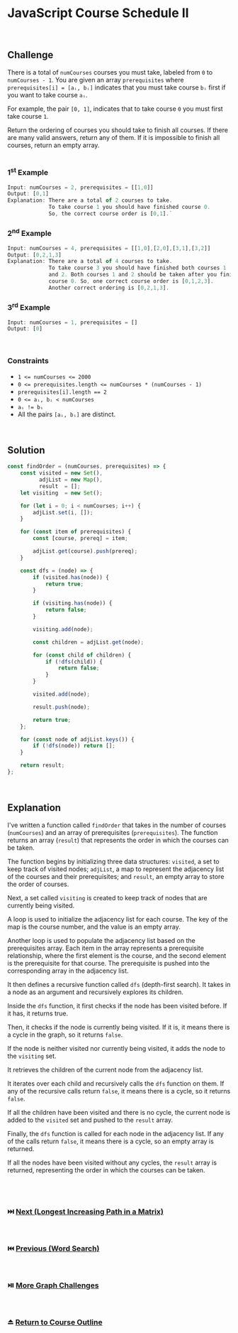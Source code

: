 # JavaScript Course Schedule II
<br/>

## Challenge
There is a total of `numCourses` courses you must take, labeled from `0` to `numCourses - 1`. You are given an array `prerequisites` where `prerequisites[i] = [aᵢ, bᵢ]` indicates that you must take course `bᵢ` first if you want to take course `aᵢ`.

For example, the pair `[0, 1]`, indicates that to take course `0` you must first take course `1`.

Return the ordering of courses you should take to finish all courses. If there are many valid answers, return any of them. If it is impossible to finish all courses, return an empty array.
<br/>
<br/>

### 1<sup>st</sup> Example

```JavaScript
Input: numCourses = 2, prerequisites = [[1,0]]
Output: [0,1]
Explanation: There are a total of 2 courses to take.
             To take course 1 you should have finished course 0.
             So, the correct course order is [0,1].`
```

### 2<sup>nd</sup> Example

```JavaScript
Input: numCourses = 4, prerequisites = [[1,0],[2,0],[3,1],[3,2]]
Output: [0,2,1,3]
Explanation: There are a total of 4 courses to take.
             To take course 3 you should have finished both courses 1
             and 2. Both courses 1 and 2 should be taken after you finished
             course 0. So, one correct course order is [0,1,2,3].
             Another correct ordering is [0,2,1,3].
```

### 3<sup>rd</sup> Example

```JavaScript
Input: numCourses = 1, prerequisites = []
Output: [0]
```

<br/>

### Constraints

- `1 <= numCourses <= 2000`
- `0 <= prerequisites.length <= numCourses * (numCourses - 1)`
- `prerequisites[i].length == 2`
- `0 <= aᵢ, bᵢ < numCourses`
- `aᵢ != bᵢ`
- All the pairs `[aᵢ, bᵢ]` are distinct.

<br/>

## Solution

```JavaScript
const findOrder = (numCourses, prerequisites) => {
    const visited = new Set(),
          adjList = new Map(),
          result  = [];
    let visiting  = new Set();

    for (let i = 0; i < numCourses; i++) {
        adjList.set(i, []);
    }

    for (const item of prerequisites) {
        const [course, prereq] = item;

        adjList.get(course).push(prereq);
    }

    const dfs = (node) => {
        if (visited.has(node)) {
            return true;
        }

        if (visiting.has(node)) {
            return false;
        }

        visiting.add(node);

        const children = adjList.get(node);

        for (const child of children) {
            if (!dfs(child)) {
                return false;
            }
        }

        visited.add(node);

        result.push(node);

        return true;
    };

    for (const node of adjList.keys()) {
        if (!dfs(node)) return [];
    }

    return result;
};
```

<br/>

## Explanation

I've written a function called `findOrder` that takes in the number of courses (`numCourses`) and an array of prerequisites (`prerequisites`). The function returns an array (`result`) that represents the order in which the courses can be taken.
<br/>

The function begins by initializing three data structures: `visited`, a set to keep track of visited nodes; `adjList`, a map to represent the adjacency list of the courses and their prerequisites; and `result`, an empty array to store the order of courses.
<br/>

Next, a set called `visiting` is created to keep track of nodes that are currently being visited.
<br/>

A loop is used to initialize the adjacency list for each course. The key of the map is the course number, and the value is an empty array.
<br/>

Another loop is used to populate the adjacency list based on the prerequisites array. Each item in the array represents a prerequisite relationship, where the first element is the course, and the second element is the prerequisite for that course. The prerequisite is pushed into the corresponding array in the adjacency list.
<br/>

It then defines a recursive function called `dfs` (depth-first search). It takes in a node as an argument and recursively explores its children.
<br/>

Inside the `dfs` function, it first checks if the node has been visited before. If it has, it returns true.
<br/>

Then, it checks if the node is currently being visited. If it is, it means there is a cycle in the graph, so it returns `false`.
<br/>

If the node is neither visited nor currently being visited, it adds the node to the `visiting` set.
<br/>

It retrieves the children of the current node from the adjacency list.
<br/>

It iterates over each child and recursively calls the `dfs` function on them. If any of the recursive calls return `false`, it means there is a cycle, so it returns `false`.
<br/>

If all the children have been visited and there is no cycle, the current node is added to the `visited` set and pushed to the `result` array.
<br/>

Finally, the `dfs` function is called for each node in the adjacency list. If any of the calls return `false`, it means there is a cycle, so an empty array is returned.
<br/>

If all the nodes have been visited without any cycles, the `result` array is returned, representing the order in which the courses can be taken.
<br/>
<br/>
<br/>
<br/>

### :next_track_button: [Next (Longest Increasing Path in a Matrix)][Next]
<br/>

### :previous_track_button: [Previous (Word Search)][Previous]
<br/>

### :play_or_pause_button: [More Graph Challenges][More]
<br/>

### :eject_button: [Return to Course Outline][Return]
<br/>

[Next]: https://github.com/Superklok/JavaScriptGraphs/blob/main/JavaScriptLongestIncreasingPathInAMatrix.md
[Previous]: https://github.com/Superklok/JavaScriptGraphs/blob/main/JavaScriptWordSearch.md
[More]: https://github.com/Superklok/JavaScriptGraphs
[Return]: https://github.com/Superklok/LearnJavaScript